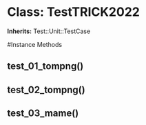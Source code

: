 # Class: TestTRICK2022
**Inherits:** Test::Unit::TestCase
    




#Instance Methods
## test_01_tompng() [](#method-i-test_01_tompng)

## test_02_tompng() [](#method-i-test_02_tompng)

## test_03_mame() [](#method-i-test_03_mame)


